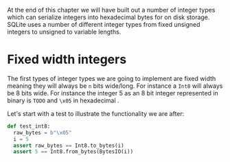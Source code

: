 At the end of this chapter we will have built out a number of integer types which can serialize integers into hexadecimal bytes for on disk storage. SQLite uses a number of different integer types from fixed unsigned integers to unsigned to variable lengths. 

# Fixed width integers

The first types of integer types we are going to implement are fixed width meaning they will always be `n` bits wide/long. For instance a `Int8` will always be 8 bits wide. For instance the integer 5 as an 8 bit integer represented in binary is `TODO` and `\x05` in hexadecimal . 

Let's start with a test to illustrate the functionality we are after:

```python
def test_int8:
  raw_bytes = b"\x05"
  i = 5
  assert raw_bytes == Int8.to_bytes(i)
  assert 5 == Int8.from_bytes(BytesIO(i))
```

